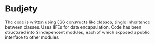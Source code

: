 # Budjety

The code is written using ES6 constructs like classes, single inheritance between classes.
Uses IIFEs for data encapsulation.
Code has been structured into 3 independent modules, each of which exposed a public interface to other modules.
